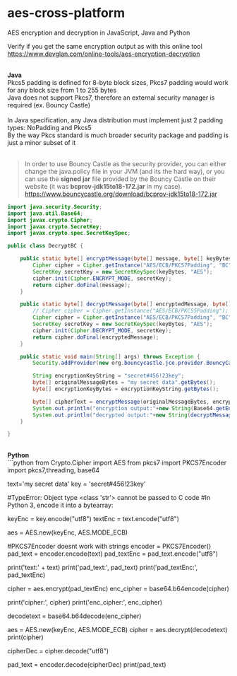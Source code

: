 # aes-cross-platform
AES encryption and decryption in JavaScript, Java and Python

Verify if you get the same encryption output as with this online tool <br/>
https://www.devglan.com/online-tools/aes-encryption-decryption

<br/>
<b>Java</b>
<br/>
Pkcs5 padding is defined for 8-byte block sizes, Pkcs7 padding would work for any block size from 1 to 255 bytes<br/>
Java does not support Pkcs7, therefore an external security manager is required (ex. Bouncy Castle)
<br/><br/>
In Java specification, any Java distribution must implement just 2 padding types: NoPadding and Pkcs5<br/>
By the way Pkcs standard is much broader security package and padding is just a minor subset of it
<br/><br/>

> In order to use Bouncy Castle as the security provider, you can either change the java.policy file in your JVM (and its the hard way),
> or you can use the <b>signed jar</b> file provided by the Bouncy Castle on their website (it was <b>bcprov-jdk15to18-172.jar</b> in my case).
> https://www.bouncycastle.org/download/bcprov-jdk15to18-172.jar

```java	
import java.security.Security;
import java.util.Base64;
import javax.crypto.Cipher;
import javax.crypto.SecretKey;
import javax.crypto.spec.SecretKeySpec;

public class DecryptBC {

	public static byte[] encryptMessage(byte[] message, byte[] keyBytes) throws Exception {
		Cipher cipher = Cipher.getInstance("AES/ECB/PKCS7Padding", "BC");
		SecretKey secretKey = new SecretKeySpec(keyBytes, "AES");
		cipher.init(Cipher.ENCRYPT_MODE, secretKey);
		return cipher.doFinal(message);
	}

	public static byte[] decryptMessage(byte[] encryptedMessage, byte[] keyBytes) throws Exception {
		// Cipher cipher = Cipher.getInstance("AES/ECB/PKCS5Padding");
		Cipher cipher = Cipher.getInstance("AES/ECB/PKCS7Padding", "BC");
		SecretKey secretKey = new SecretKeySpec(keyBytes, "AES");
		cipher.init(Cipher.DECRYPT_MODE, secretKey);
		return cipher.doFinal(encryptedMessage);
	}

	public static void main(String[] args) throws Exception {
		Security.addProvider(new org.bouncycastle.jce.provider.BouncyCastleProvider());

		String encryptionKeyString = "secret#456!23key";
		byte[] originalMessageBytes = "my secret data".getBytes();
		byte[] encryptionKeyBytes = encryptionKeyString.getBytes();

		byte[] cipherText = encryptMessage(originalMessageBytes, encryptionKeyBytes);
		System.out.println("encryption output:"+new String(Base64.getEncoder().encode(cipherText)));
		System.out.println("decrypted output:"+new String(decryptMessage(cipherText, encryptionKeyBytes)));
	}

}
```

<br/>
<b>Python</b>
<br/>
```python	
from Crypto.Cipher import AES
from pkcs7 import PKCS7Encoder
import pkcs7,threading, base64


text='my secret data'
key = 'secret#456!23key'

#TypeError: Object type <class 'str'> cannot be passed to C code
#In Python 3, encode it into a bytearray:

keyEnc = key.encode("utf8")
textEnc = text.encode("utf8")

aes = AES.new(keyEnc, AES.MODE_ECB)

#PKCS7Encoder doesnt work with strings
encoder = PKCS7Encoder()
pad_text = encoder.encode(text)
pad_textEnc = pad_text.encode("utf8")

print('text:' + text)
print('pad_text:', pad_text)
print('pad_textEnc:', pad_textEnc)

cipher = aes.encrypt(pad_textEnc)
enc_cipher = base64.b64encode(cipher)

print('cipher:', cipher)
print('enc_cipher:', enc_cipher)

decodetext =  base64.b64decode(enc_cipher)

aes = AES.new(keyEnc, AES.MODE_ECB)
cipher = aes.decrypt(decodetext)
print(cipher)

cipherDec = cipher.decode("utf8")

pad_text = encoder.decode(cipherDec)
print(pad_text)
```
